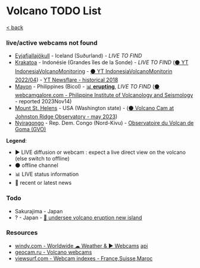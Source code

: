 # Volcano TODO List

[< back](../../../README.md)

### live/active webcams not found
* [Eyjafjallajökull](https://fr.wikipedia.org/wiki/Eyjafjallaj%C3%B6kull) - Iceland (Suðurland) - *LIVE TO FIND*
* [Krakatoa](https://fr.wikipedia.org/wiki/Krakatoa) - Indonésie (Grandes îles de la Sonde) - *LIVE TO FIND* ([⚫ YT IndonesiaVolcanoMonitoring](https://www.youtube.com/c/IndonesiaVolcanoMonitoring/live) - [⚫ YT IndonesiaVolcanoMonitorin 2022/04](https://www.youtube.com/watch?v=BO7OGzEIoFU)) - [YT Newsflare - historical 2018](https://www.youtube.com/watch?v=NGcbNn4Vk1w)
* [Mayon](https://fr.wikipedia.org/wiki/Mayon) - Philippines (Bicol) - [📊 **erupting**](https://www.volcanodiscovery.com/mayon.html), *LIVE TO FIND* ([⚫ webcamgalore.com - Philippine Institute of Volcanology and Seismology](https://www.webcamgalore.com/webcam/Philippines/Mayon/30068.html) - reported 2023Nov14)
* [Mount St. Helens](https://fr.wikipedia.org/wiki/Mont_Saint_Helens) - USA (Washington state) - ([⚫ Volcano Cam at Johnston Ridge Observatory - may 2023](https://www.usgs.gov/media/webcams/johnston-ridge-observatory-mount-st-helens))
* [Nyiragongo](https://fr.wikipedia.org/wiki/Nyiragongo) - Rep. Dem. Congo (Nord-Kivu) - [Observatoire du Volcan de Goma (GVO)](https://ovg-rdc.cd/nyiragongo/)
  
**Legend**:
* ▶️ LIVE diffusion or webcam : expect a live direct view on the volcano (else switch to offline)
* ⚫ offline channel
* 📊 LIVE status information
* 📰 recent or latest news

### Todo
* Sakurajima - Japan
* ? - Japan - [📰 undersee volcano eruption new island](https://abc7.com/undersea-volcano-eruption-new-island-japan/14039281/)

### Resources
* [windy.com - Worldwide ☁ Weather & ▶️ Webcams](https://www.windy.com/fr/-Webcams/Italie/Sicile/Mascali/webcams/1669473572?37.757,14.759,10) [api](https://api.windy.com/webcams)
* [geocam.ru - Volcano webcams](https://www.geocam.ru/en/in/all/volcanoes/)
* [viewsurf.com - Webcam indexes - France,Suisse,Maroc](https://viewsurf.com)
